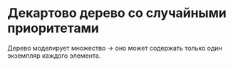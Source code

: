 # Декартово дерево со случайными приоритетами
Дерево моделирует множество -> оно может содержать только один экземпляр каждого элемента.
